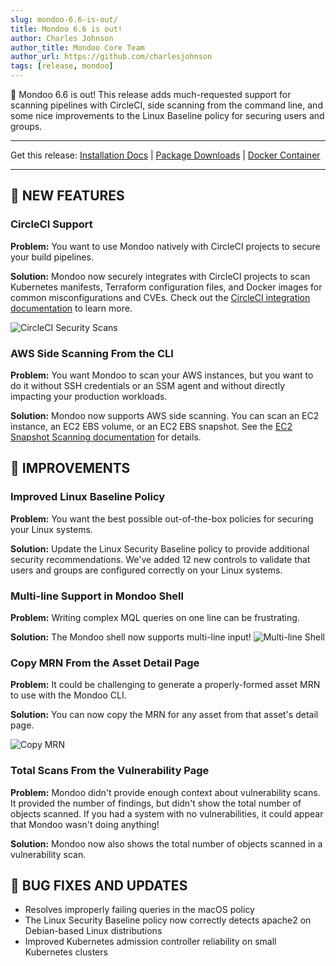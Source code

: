 ```yaml
---
slug: mondoo-6.6-is-out/
title: Mondoo 6.6 is out!
author: Charles Johnson
author_title: Mondoo Core Team
author_url: https://github.com/charlesjohnson
tags: [release, mondoo]
---
```


🥳 Mondoo 6.6 is out! This release adds much-requested support for scanning pipelines with CircleCI, side scanning from the command line, and some nice improvements to the Linux Baseline policy for securing users and groups.

---

Get this release: [Installation Docs](/cnspec/) | [Package Downloads](https://releases.mondoo.com/mondoo/) | [Docker Container](https://hub.docker.com/r/mondoo/client)

---

## 🎉 NEW FEATURES

### CircleCI Support

**Problem:** You want to use Mondoo natively with CircleCI projects to secure your build pipelines.

**Solution:** Mondoo now securely integrates with CircleCI projects to scan Kubernetes manifests, Terraform configuration files, and Docker images for common misconfigurations and CVEs. Check out the [CircleCI integration documentation](/platform/infra/supply/cicd/circleci/) to learn more.

![CircleCI Security Scans](/img/releases/2022-07-12-mondoo-6.6-is-out/circleci.jpg)

### AWS Side Scanning From the CLI

**Problem:** You want Mondoo to scan your AWS instances, but you want to do it without SSH credentials or an SSM agent and without directly impacting your production workloads.

**Solution:** Mondoo now supports AWS side scanning. You can scan an EC2 instance, an EC2 EBS volume, or an EC2 EBS snapshot. See the [EC2 Snapshot Scanning documentation](/platform/infra/cloud/aws/aws-ebs-snapshot-scan/) for details.

## 🧹 IMPROVEMENTS

### Improved Linux Baseline Policy

**Problem:** You want the best possible out-of-the-box policies for securing your Linux systems.

**Solution:** Update the Linux Security Baseline policy to provide additional security recommendations. We've added 12 new controls to validate that users and groups are configured correctly on your Linux systems.

### Multi-line Support in Mondoo Shell

**Problem:** Writing complex MQL queries on one line can be frustrating.

**Solution:** The Mondoo shell now supports multi-line input!
![Multi-line Shell](/img/releases/2022-07-12-mondoo-6.6-is-out/multi_line_shell.gif)

### Copy MRN From the Asset Detail Page

**Problem:** It could be challenging to generate a properly-formed asset MRN to use with the Mondoo CLI.

**Solution:** You can now copy the MRN for any asset from that asset's detail page.

![Copy MRN](/img/releases/2022-07-12-mondoo-6.6-is-out/copy_mrn.png)

### Total Scans From the Vulnerability Page

**Problem:** Mondoo didn't provide enough context about vulnerability scans. It provided the number of findings, but didn't show the total number of objects scanned. If you had a system with no vulnerabilities, it could appear that Mondoo wasn't doing anything!

**Solution:** Mondoo now also shows the total number of objects scanned in a vulnerability scan.

## 🐛 BUG FIXES AND UPDATES

- Resolves improperly failing queries in the macOS policy
- The Linux Security Baseline policy now correctly detects apache2 on Debian-based Linux distributions
- Improved Kubernetes admission controller reliability on small Kubernetes clusters
